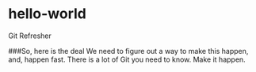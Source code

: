 # hello-world
Git Refresher

###So, here is the deal
We need to figure out a way to make this happen, and, happen fast.  There is a lot of Git you need to know.  Make it happen.
